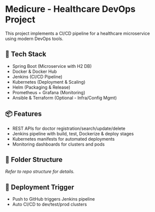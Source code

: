 # Medicure - Healthcare DevOps Project

This project implements a CI/CD pipeline for a healthcare microservice using modern DevOps tools.

## 🔧 Tech Stack
- Spring Boot (Microservice with H2 DB)
- Docker & Docker Hub
- Jenkins (CI/CD Pipeline)
- Kubernetes (Deployment & Scaling)
- Helm (Packaging & Release)
- Prometheus + Grafana (Monitoring)
- Ansible & Terraform (Optional - Infra/Config Mgmt)

## 📦 Features
- REST APIs for doctor registration/search/update/delete
- Jenkins pipeline with build, test, Dockerize & deploy stages
- Kubernetes manifests for automated deployments
- Monitoring dashboards for clusters and pods

## 📁 Folder Structure
_Refer to repo structure for details._

## 📌 Deployment Trigger
- Push to GitHub triggers Jenkins pipeline
- Auto CI/CD to dev/test/prod clusters
